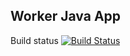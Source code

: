 ## Worker Java App

Build status
[![Build Status](http://144.126.132.239:8080/buildStatus/icon?job=instavote%2Fworker-build)](http://144.126.132.239:8080/job/instavote/job/worker-build/)
